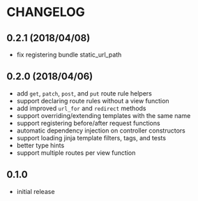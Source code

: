 # CHANGELOG

## 0.2.1 (2018/04/08)

* fix registering bundle static_url_path

## 0.2.0 (2018/04/06)

* add `get`, `patch`, `post`, and `put` route rule helpers
* support declaring route rules without a view function
* add improved `url_for` and `redirect` methods
* support overriding/extending templates with the same name
* support registering before/after request functions
* automatic dependency injection on controller constructors
* support loading jinja template filters, tags, and tests
* better type hints
* support multiple routes per view function

## 0.1.0

* initial release

